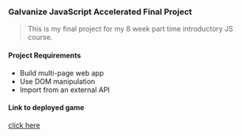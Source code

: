 ### Galvanize JavaScript Accelerated Final Project
> This is my final project for my 8 week part time introductory JS course.
#### Project Requirements
* Build multi-page web app
* Use DOM manipulation
* Import from an external API
#### Link to deployed game
[click here](https://treycottingham.github.io/)
